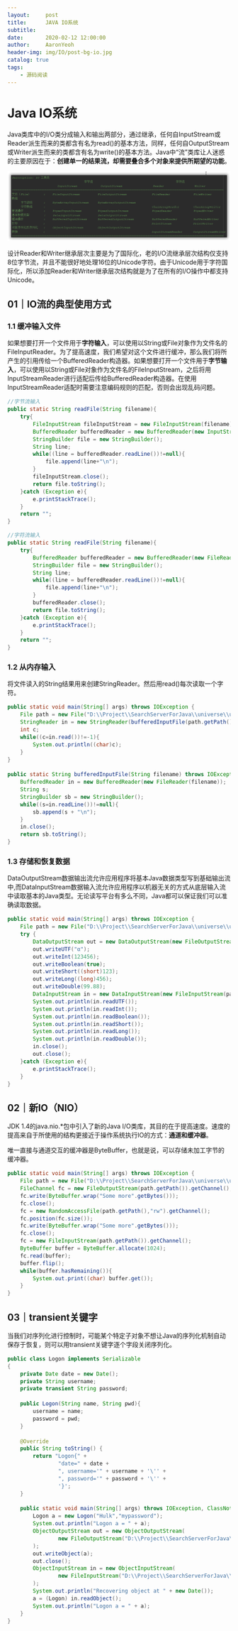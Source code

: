 ```yaml
---
layout:     post
title:      JAVA IO系统
subtitle:   
date:       2020-02-12 12:00:00
author:     AaronYeoh
header-img: img/IO/post-bg-io.jpg
catalog: true
tags:
    - 源码阅读
---
```


# Java IO系统

Java类库中的I/O类分成输入和输出两部分，通过继承，任何自InputStream或Reader派生而来的类都含有名为read()的基本方法，同样，任何自OutputStream或Writer派生而来的类都含有名为write()的基本方法。Java中“流”类库让人迷惑的主要原因在于：**创建单一的结果流，却需要叠合多个对象来提供所期望的功能**。

<div align="center"><img src="https://raw.githubusercontent.com/LyricYang/LyricYang.github.io/master/img/IO/20200212-1.png"/></div>

设计Reader和Writer继承层次主要是为了国际化，老的I/O流继承层次结构仅支持8位字节流，并且不能很好地处理16位的Unicode字符。由于Unicode用于字符国际化，所以添加Reader和Writer继承层次结构就是为了在所有的I/O操作中都支持Unicode。

## 01｜IO流的典型使用方式

### 1.1 缓冲输入文件

如果想要打开一个文件用于**字符输入**，可以使用以String或File对象作为文件名的FileInputReader。为了提高速度，我们希望对这个文件进行缓冲，那么我们将所产生的引用传给一个BufferedReader构造器。如果想要打开一个文件用于**字节输入**，可以使用以String或File对象作为文件名的FileInputStream，之后将用InputStreamReader进行适配后传给BufferedReader构造器。在使用InputStreamReader适配时需要注意编码规则的匹配，否则会出现乱码问题。

```java
//字节流输入
public static String readFile(String filename){
	try{
		FileInputStream fileInputStream = new FileInputStream(filename);
		BufferedReader bufferedReader = new BufferedReader(new InputStreamReader(fileInputStream,"UTF-8"));
		StringBuilder file = new StringBuilder();
		String line;
		while((line = bufferedReader.readLine())!=null){
			file.append(line+"\n");
		}
		fileInputStream.close();
		return file.toString();
	}catch (Exception e){
		e.printStackTrace();
	}
	return "";
}
```

```java
//字符流输入
public static String readFile(String filename){
    try{
        BufferedReader bufferedReader = new BufferedReader(new FileReader(filename));
        StringBuilder file = new StringBuilder();
        String line;
        while((line = bufferedReader.readLine())!=null){
            file.append(line+"\n");
        }
        bufferedReader.close();
        return file.toString();
    }catch (Exception e){
        e.printStackTrace();
    }
    return "";
}
```

### 1.2 从内存输入

将文件读入的String结果用来创建StringReader。然后用read()每次读取一个字符。

```java
public static void main(String[] args) throws IOException {
    File path = new File("D:\\Project\\SearchServerForJava\\universe\\utils\\src\\main\\java\\com\\lyricyang\\knowledge\\utils\\mail\\MailUtils.java");
    StringReader in = new StringReader(bufferedInputFile(path.getPath()));
    int c;
    while((c=in.read())!=-1){
        System.out.println((char)c);
    }
}

public static String bufferedInputFile(String filename) throws IOException {
    BufferedReader in = new BufferedReader(new FileReader(filename));
    String s;
    StringBuilder sb = new StringBuilder();
    while((s=in.readLine())!=null){
        sb.append(s + "\n");
    }
    in.close();
    return sb.toString();
}
```

### 1.3 存储和恢复数据

DataOutputStream数据输出流允许应用程序将基本Java数据类型写到基础输出流中,而DataInputStream数据输入流允许应用程序以机器无关的方式从底层输入流中读取基本的Java类型。无论读写平台有多么不同，Java都可以保证我们可以准确读取数据。

```java
public static void main(String[] args) throws IOException {
    File path = new File("D:\\Project\\SearchServerForJava\\universe\\utils\\src\\main\\java\\com\\lyricyang\\knowledge\\utils\\mail\\test.txt");
    try {
        DataOutputStream out = new DataOutputStream(new FileOutputStream(path.getPath()));
        out.writeUTF("α");
        out.writeInt(123456);
        out.writeBoolean(true);
        out.writeShort((short)123);
        out.writeLong((long)456);
        out.writeDouble(99.88);
        DataInputStream in = new DataInputStream(new FileInputStream(path.getPath()));
        System.out.println(in.readUTF());
        System.out.println(in.readInt());
        System.out.println(in.readBoolean());
        System.out.println(in.readShort());
        System.out.println(in.readLong());
        System.out.println(in.readDouble());
        in.close();
        out.close();
    }catch (Exception e){
        e.printStackTrace();
    }
}
```

## 02｜新IO（NIO）

JDK 1.4的java.nio.*包中引入了新的Java I/O类库，其目的在于提高速度。速度的提高来自于所使用的结构更接近于操作系统执行IO的方式：**通道和缓冲器**。

唯一直接与通道交互的缓冲器是ByteBuffer，也就是说，可以存储未加工字节的缓冲器。

```java
public static void main(String[] args) throws IOException {
    File path = new File("D:\\Project\\SearchServerForJava\\universe\\utils\\src\\main\\java\\com\\lyricyang\\knowledge\\utils\\mail\\test.txt");
    FileChannel fc = new FileOutputStream(path.getPath()).getChannel();
    fc.write(ByteBuffer.wrap("Some more".getBytes()));
    fc.close();
    fc = new RandomAccessFile(path.getPath(),"rw").getChannel();
    fc.position(fc.size());
    fc.write(ByteBuffer.wrap("Some more".getBytes()));
    fc.close();
    fc = new FileInputStream(path.getPath()).getChannel();
    ByteBuffer buffer = ByteBuffer.allocate(1024);
    fc.read(buffer);
    buffer.flip();
    while(buffer.hasRemaining()){
        System.out.print((char) buffer.get());
    }
}
```

## 03｜transient关键字

当我们对序列化进行控制时，可能某个特定子对象不想让Java的序列化机制自动保存于恢复，则可以用transient关键字逐个字段关闭序列化。

```java
public class Logon implements Serializable
{
    private Date date = new Date();
    private String username;
    private transient String password;

    public Logon(String name, String pwd){
        username = name;
        password = pwd;
    }

    @Override
    public String toString() {
        return "Logon{" +
                "date=" + date +
                ", username='" + username + '\'' +
                ", password='" + password + '\'' +
                '}';
    }

    public static void main(String[] args) throws IOException, ClassNotFoundException {
        Logon a = new Logon("Hulk","mypassword");
        System.out.println("Logon a = " + a);
        ObjectOutputStream out = new ObjectOutputStream(
                new FileOutputStream("D:\\Project\\SearchServerForJava\\universe\\utils\\src\\main\\java\\com\\lyricyang\\knowledge\\utils\\mail\\out.txt")
        );
        out.writeObject(a);
        out.close();
        ObjectInputStream in = new ObjectInputStream(
                new FileInputStream("D:\\Project\\SearchServerForJava\\universe\\utils\\src\\main\\java\\com\\lyricyang\\knowledge\\utils\\mail\\out.txt")
        );
        System.out.println("Recovering object at " + new Date());
        a = (Logon) in.readObject();
        System.out.println("Logon a = " + a);
    }
}
```

